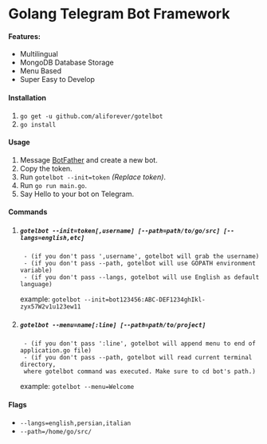 # **Golang Telegram Bot Framework**

#### **Features:**
+ Multilingual
+ MongoDB Database Storage
+ Menu Based
+ Super Easy to Develop


#### **Installation**
1. `go get -u github.com/aliforever/gotelbot`
2. `go install`

#### **Usage**
1. Message [BotFather](https://t.me/botfather) and create a new bot.
2. Copy the token.
3. Run `gotelbot --init=token` _(Replace token)_.
4. Run `go run main.go`.
5. Say Hello to your bot on Telegram. 

#### **Commands**
1. ##### `gotelbot --init=token[,username] [--path=path/to/go/src] [--langs=english,etc]` 
        - (if you don't pass ',username', gotelbot will grab the username)
        - (if you don't pass --path, gotelbot will use GOPATH environment variable)
        - (if you don't pass --langs, gotelbot will use English as default language)
    example: `gotelbot --init=bot123456:ABC-DEF1234ghIkl-zyx57W2v1u123ew11`
2. ##### `gotelbot --menu=name[:line] [--path=path/to/project]`
        - (if you don't pass ':line', gotelbot will append menu to end of application.go file)
        - (if you don't pass --path, gotelbot will read current terminal directory, 
        where gotelbot command was executed. Make sure to cd bot's path.)
    example: `gotelbot --menu=Welcome`
#### **Flags**
+ `--langs=english,persian,italian`
+ `--path=/home/go/src/`
